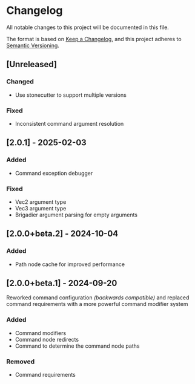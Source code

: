 # Changelog
All notable changes to this project will be documented in this file.

The format is based on [Keep a Changelog](https://keepachangelog.com/en/1.0.0/),
and this project adheres to [Semantic Versioning](https://semver.org/spec/v2.0.0.html).

## [Unreleased]

### Changed
- Use stonecutter to support multiple versions

### Fixed
- Inconsistent command argument resolution 

## [2.0.1] - 2025-02-03
### Added
- Command exception debugger

### Fixed
- Vec2 argument type
- Vec3 argument type
- Brigadier argument parsing for empty arguments

## [2.0.0+beta.2] - 2024-10-04
### Added
- Path node cache for improved performance

## [2.0.0+beta.1] - 2024-09-20

Reworked command configuration _(backwards compatible)_ and replaced command requirements with a more powerful command modifier system

### Added
- Command modifiers
- Command node redirects
- Command to determine the command node paths

### Removed
- Command requirements